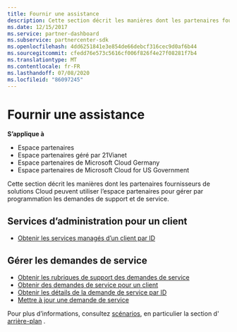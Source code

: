 ```yaml
---
title: Fournir une assistance
description: Cette section décrit les manières dont les partenaires fournisseurs de solutions Cloud peuvent utiliser l’espace partenaires pour gérer par programmation les demandes de support et de service.
ms.date: 12/15/2017
ms.service: partner-dashboard
ms.subservice: partnercenter-sdk
ms.openlocfilehash: 4dd6251841e3e854de66debcf316cec9d0af6b44
ms.sourcegitcommit: cfedd76e573c5616cf006f826f4e27f08281f7b4
ms.translationtype: MT
ms.contentlocale: fr-FR
ms.lasthandoff: 07/08/2020
ms.locfileid: "86097245"
---
```

# <a name="provide-support"></a>Fournir une assistance

**S’applique à**

- Espace partenaires
- Espace partenaires géré par 21Vianet
- Espace partenaires de Microsoft Cloud Germany
- Espace partenaires de Microsoft Cloud for US Government

Cette section décrit les manières dont les partenaires fournisseurs de solutions Cloud peuvent utiliser l’espace partenaires pour gérer par programmation les demandes de support et de service.

## <a name="admin-services-for-a-customer"></a>Services d’administration pour un client

- [Obtenir les services managés d’un client par ID](get-the-managed-services-for-a-customer-by-id.md)

## <a name="manage-service-requests"></a>Gérer les demandes de service

- [Obtenir les rubriques de support des demandes de service](get-service-request-support-topics--pending-.md)
- [Obtenir des demandes de service pour un client](get-all-service-requests-for-a-customer.md)
- [Obtenir les détails de la demande de service par ID](get-service-request-details-by-id.md)
- [Mettre à jour une demande de service](update-a-service-request.md)

Pour plus d’informations, consultez [scénarios](scenarios.md), en particulier la section d' [arrière-plan](scenarios.md#background) .
